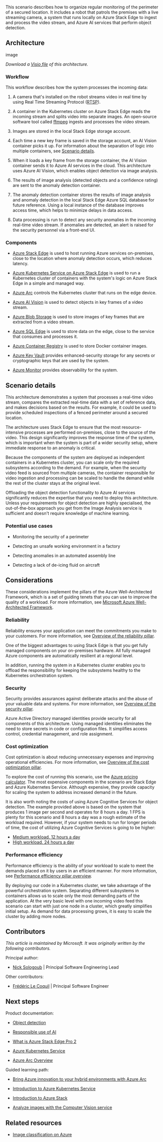 This scenario describes how to organize regular monitoring of the perimeter of a secured location. It includes a robot that patrols the premises with a live streaming camera, a system that runs locally on Azure Stack Edge to ingest and process the video stream, and Azure AI services that perform object detection.

## Architecture

image

*Download a [Visio file](https://arch-center.azureedge.net/\[filename\].vsdx) of this architecture.*

### Workflow

This workflow describes how the system processes the incoming data:

1.  A camera that's installed on the robot streams video in real time by using Real Time Streaming Protocol ([RTSP](/openspecs/windows_protocols/ms-dmct/fee912b4-f90e-458c-b44d-a03821c23fc3)).

2.  A container in the Kubernetes cluster on Azure Stack Edge reads the incoming stream and splits video into separate images. An open-source software tool called [ffmpeg](https://ffmpeg.org/about.html) ingests and processes the video stream.

3.  Images are stored in the local Stack Edge storage account.

4.  Each time a new key frame is saved in the storage account, an AI Vision container picks it up. For information about the separation of logic into multiple containers, see [Scenario details](#scenario-details).

5.  When it loads a key frame from the storage container, the AI Vision container sends it to Azure AI services in the cloud. This architecture uses Azure AI Vision, which enables object detection via image analysis.

6.  The results of image analysis (detected objects and a confidence rating) are sent to the anomaly detection container.

7.  The anomaly detection container stores the results of image analysis and anomaly detection in the local Stack Edge Azure SQL database for future reference. Using a local instance of the database improves access time, which helps to minimize delays in data access.

8.  Data processing is run to detect any security anomalies in the incoming real-time video stream. If anomalies are detected, an alert is raised for the security personnel via a front-end UI.

### Components

-   [Azure Stack Edge](https://azure.microsoft.com/products/azure-stack/edge) is used to host running Azure services on-premises, close to the location where anomaly detection occurs, which reduces latency.

-   [Azure Kubernetes Service on Azure Stack Edge](/azure/databox-online/azure-stack-edge-deploy-aks-on-azure-stack-edge) is used to run a Kubernetes cluster of containers with the system's logic on Azure Stack Edge in a simple and managed way.

-   [Azure Arc](https://azure.microsoft.com/products/azure-arc/) controls the Kubernetes cluster that runs on the edge device.

-   [Azure AI Vision](https://azure.microsoft.com/products/ai-services/ai-vision) is used to detect objects in key frames of a video stream.

-   [Azure Blob Storage](https://azure.microsoft.com/products/storage/blobs/) is used to store images of key frames that are extracted from a video stream.

-   [Azure SQL Edge]( https://azure.microsoft.com/products/azure-sql/edge/) is used to store data on the edge, close to the service that consumes and processes it.

-   [Azure Container Registry](https://azure.microsoft.com/products/container-registry/) is used to store Docker container images.

-   [Azure Key Vault](https://azure.microsoft.com/en-gb/products/key-vault/) provides enhanced-security storage for any secrets or cryptographic keys that are used by the system.

-   [Azure Monitor](https://azure.microsoft.com/products/monitor/) provides observability for the system.

## Scenario details

This architecture demonstrates a system that processes a real-time video stream, compares the extracted real-time data with a set of reference data, and makes decisions based on the results. For example, it could be used to provide scheduled inspections of a fenced perimeter around a secured location.

The architecture uses Stack Edge to ensure that the most resource-intensive processes are performed on-premises, close to the source of the video. This design significantly improves the response time of the system, which is important when the system is part of a wider security setup, where immediate response to an anomaly is critical.

Because the components of the system are deployed as independent containers in a Kubernetes cluster, you can scale only the required subsystems according to the demand. For example, when the security video feed is sourced from multiple  cameras, the container responsible for video ingestion and processing can be scaled to handle the demand while the rest of the cluster stays at the original level.

Offloading the object detection functionality to Azure AI services significantly reduces the expertise that you need to deploy this architecture. Unless your requirements for object detection are highly specialised, the out-of-the-box approach you get from the Image Analysis service is sufficient and doesn't require knowledge of machine learning.

### Potential use cases

- Monitoring the security of a perimeter
-   Detecting an unsafe working environment in a factory

-   Detecting anomalies in an automated assembly line

-   Detecting a lack of de-icing fluid on aircraft

## Considerations

These considerations implement the pillars of the Azure Well-Architected Framework, which is a set of guiding tenets that you can use to improve the quality of a workload. For more information, see [Microsoft Azure Well-Architected Framework](/azure/architecture/framework/).

### Reliability

Reliability ensures your application can meet the commitments you make to your customers. For more information, see [Overview of the reliability pillar](/azure/architecture/framework/resiliency/overview).

One of the biggest advantages to using Stack Edge is that you get fully managed components on your on-premises hardware. All fully managed Azure components are automatically resilient at a regional level.

In addition, running the system in a Kubernetes cluster enables you to offload the responsibility for keeping the subsystems healthy to the Kubernetes orchestration system.

### Security

Security provides assurances against deliberate attacks and the abuse of your valuable data and systems. For more information, see [Overview of the security pillar](/azure/architecture/framework/security/overview).

 Azure Active Directory managed identities provide security for all components of this architecture. Using managed identities eliminates the need to store secrets in code or configuration files. It simplifies access control, credential management, and role assignment.

### Cost optimization

Cost optimization is about reducing unnecessary expenses and improving operational efficiencies. For more information, see [Overview of the cost optimization pillar](/azure/architecture/framework/cost/overview).

To explore the cost of running this scenario, use the [Azure pricing calculator](https://azure.com/e/b5c7bb040b2f448389aec624b77bd85a). The most expensive components in the scenario are Stack Edge and Azure Kubernetes Service. Although expensive, they provide capacity for scaling the system to address increased demand in the future.

It is also worth noting the costs of using Azure Cognitive Services for object detection. The example provided above is based on the system that produces 1 image per second and operates for 8 hours a day. 1 FPS is plenty for this scenario and 8 hours a day was a rough estimate of the workload required. However, if your system needs to run for longer periods of time, the cost of utilizing Azure Cognitive Services is going to be higher:

-   [Medium workload. 12 hours a day](https://azure.com/e/ab250e01d61b44f794fb9237d144e59a)
-   [High workload. 24 hours a day]( https://azure.com/e/06e155e46e6546b79fa07824f2c124f7)

### Performance efficiency

Performance efficiency is the ability of your workload to scale to meet the demands placed on it by users in an efficient manner. For more information, see [Performance efficiency pillar overview](/azure/architecture/framework/scalability/overview).

By deploying our code in a Kubernetes cluster, we take advantage of the powerful orchestration system. Separating different subsystems in containers allows us to scale only the most demanding parts of the application. At the very basic level with one incoming video feed this scenario can start with just one node in a cluster, which greatly simplifies initial setup. As demand for data processing grows, it is easy to scale the cluster by adding more nodes.

## Contributors

*This article is maintained by Microsoft. It was originally written by the following contributors.*

Principal author:

-   [Nick Sologoub](https://www.linkedin.com/in/ncksol/) | Principal Software Engineering Lead

Other contributors:

-   [Frédéric Le Coquil](https://www.linkedin.com/in/frederic-le-coquil-449a4b) | Principal Software Engineer

## Next steps

Product documentation:

-   [Object detection](/azure/cognitive-services/computer-vision/concept-object-detection?tabs=3-2)

-   [Responsible use of AI](/legal/cognitive-services/computer-vision/imageanalysis-transparency-note?context=%2Fazure%2Fcognitive-services%2Fcomputer-vision%2Fcontext%2Fcontext)

-   [What is Azure Stack Edge Pro 2](/azure/databox-online/azure-stack-edge-pro-2-overview)

-   [Azure Kubernetes Service](/azure/aks/intro-kubernetes)

-   [Azure Arc Overview](/azure/azure-arc/overview)

Guided learning path:

-   [Bring Azure innovation to your hybrid environments with Azure Arc](/training/paths/manage-hybrid-infrastructure-with-azure-arc/)

-   [Introduction to Azure Kubernetes Service](/training/modules/intro-to-azure-kubernetes-service/)

-   [Introduction to Azure Stack](/training/modules/intro-to-azure-stack/)

-   [Analyze images with the Computer Vision service](/training/modules/analyze-images-computer-vision/)

## Related resources

-   [Image classification on Azure](/azure/architecture/example-scenario/ai/intelligent-apps-image-processing)
